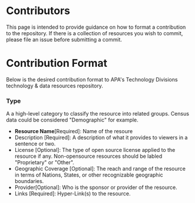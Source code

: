 # Contributors

This page is intended to provide guidance on how to format a contribution to the repository. If there is a collection of resources you wish to commit, please file an issue before submitting a commit. 

# Contribution Format

Below is the desired contribution format to APA's Technology Divisions technology & data resources repository. 

### Type 
A a high-level category to classify the resource into related groups. Census data could be considered "Demographic" for example. 

* **Resource Name**[Required]: Name of the resoure
 * Description [Required]: A description of what it provides to viewers in a sentence or two. 
 * License [Optional]: The type of open source license applied to the resource if any. Non-opensource resources should be labled "Proprietary" or "Other".
 * Geographic Coverage [Optional]: The reach and range of the resource in terms of Nations, States, or other recognizable geographic boundaries.
 * Provider[Optional]: Who is the sponsor or provider of the resource. 
 * Links [Required]: Hyper-Link(s) to the resource. 
 